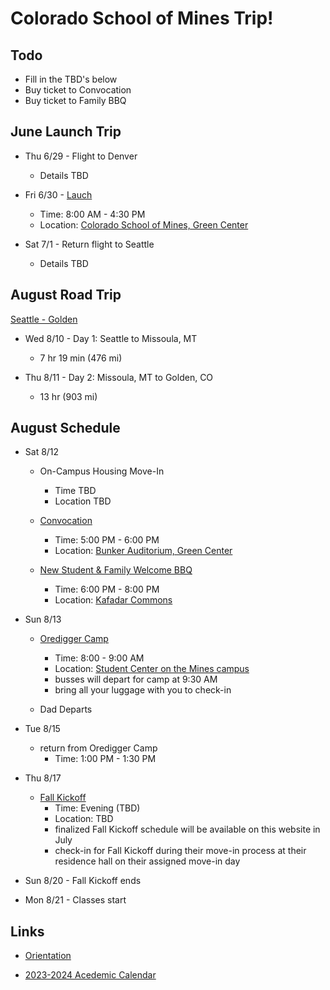 # Colorado School of Mines Trip!


## Todo

- Fill in the TBD's below
- Buy ticket to Convocation
- Buy ticket to Family BBQ


## June Launch Trip

- Thu 6/29 - Flight to Denver
  - Details TBD

- Fri 6/30 - [Lauch](https://apply.mines.edu/register/?id=a16298be-a8bc-42ff-a756-4fc5d39e90cf)
  - Time: 8:00 AM - 4:30 PM
  - Location: [Colorado School of Mines, Green Center](https://maps.apple.com/?address=924%2016th%20St,%20Golden,%20CO%20%2080401&auid=10006007241486687851)

- Sat 7/1 - Return flight to Seattle
  - Details TBD


## August Road Trip

[Seattle - Golden](https://www.google.com/maps/dir/Seattle,+WA/Missoula,+MT/Golden,+CO/@43.2425387,-124.1600154,5z/data=!3m1!4b1!4m20!4m19!1m5!1m1!1s0x5490102c93e83355:0x102565466944d59a!2m2!1d-122.3320708!2d47.6062095!1m5!1m1!1s0x535dcc2a50f367cb:0xe9e31277ca94802e!2m2!1d-113.9940314!2d46.8721284!1m5!1m1!1s0x876b981287686cf7:0x14c64654208055dc!2m2!1d-105.2210997!2d39.755543!3e0?entry=ttu)

- Wed 8/10 - Day 1: Seattle to Missoula, MT
  - 7 hr 19 min (476 mi)

- Thu 8/11 - Day 2: Missoula, MT to Golden, CO
  - 13 hr (903 mi)


## August Schedule

- Sat 8/12
  - On-Campus Housing Move-In
    - Time TBD
    - Location TBD

  - [Convocation](https://mines.universitytickets.com/w/event.aspx?id=1881)
    - Time: 5:00 PM - 6:00 PM
    - Location: [Bunker Auditorium, Green Center](https://maps.apple.com/?address=924%2016th%20St,%20Golden,%20CO%20%2080401&auid=10006007241486687851)

  - [New Student & Family Welcome BBQ](https://mines.universitytickets.com/w/event.aspx?id=1882)
    - Time: 6:00 PM - 8:00 PM
    - Location: [Kafadar Commons](https://maps.apple.com/?address=1500%20Illinois%20St,%20Golden,%20CO%20%2080401&auid=4651926202129259002)

- Sun 8/13
  - [Oredigger Camp](https://www.mines.edu/new-student-transition-services/orientation/oredigger-camp/)
    - Time: 8:00 - 9:00 AM
    - Location: [Student Center on the Mines campus](https://maps.apple.com/?address=1516%20Maple%20St,%20Golden,%20CO%20%2080401)
    - busses will depart for camp at 9:30 AM
    - bring all your luggage with you to check-in

  - Dad Departs

- Tue 8/15
  - return from Oredigger Camp
    - Time: 1:00 PM - 1:30 PM

- Thu 8/17
  - [Fall Kickoff](https://www.mines.edu/new-student-transition-services/orientation/kickoff/)
    - Time: Evening (TBD)
    - Location: TBD
    - finalized Fall Kickoff schedule will be available on this website in July
    - check-in for Fall Kickoff during their move-in process at their residence hall on their assigned move-in day

- Sun 8/20 - Fall Kickoff ends

- Mon 8/21 - Classes start


## Links

- [Orientation](https://www.mines.edu/new-student-transition-services/orientation/)

- [2023-2024 Acedemic Calendar](https://www.mines.edu/registrar/wp-content/uploads/sites/51/2023/04/Academic-Calendar-23-24-EDITS-4.19.23-1.pdf)
